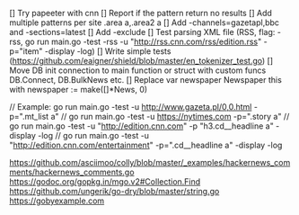 [] Try papeeter with cnn
[] Report if the pattern return no results
[] Add multiple patterns per site .area a,.area2 a
[] Add -channels=gazetapl,bbc and -sections=latest
[] Add -exclude
[] Test parsing XML file (RSS, flag: -rss, go run main.go -test -rss -u "http://rss.cnn.com/rss/edition.rss" -p="item" -display -log)
[] Write simple tests (https://github.com/eaigner/shield/blob/master/en_tokenizer_test.go)
[] Move DB init connection to main function or struct with custom funcs DB.Connect, DB.BulkNews etc.
[] Replace var newspaper Newspaper this with newspaper := make([]*News, 0)

// Example: go run main.go -test -u http://www.gazeta.pl/0,0.html -p=".mt_list a"
// go run main.go -test -u https://nytimes.com -p=".story a"
// go run main.go -test -u "http://edition.cnn.com" -p "h3.cd__headline a" -display -log
// go run main.go -test -u "http://edition.cnn.com/entertainment" -p=".cd__headline a" -display -log

https://github.com/asciimoo/colly/blob/master/_examples/hackernews_comments/hackernews_comments.go
https://godoc.org/gopkg.in/mgo.v2#Collection.Find
https://github.com/ungerik/go-dry/blob/master/string.go
https://gobyexample.com